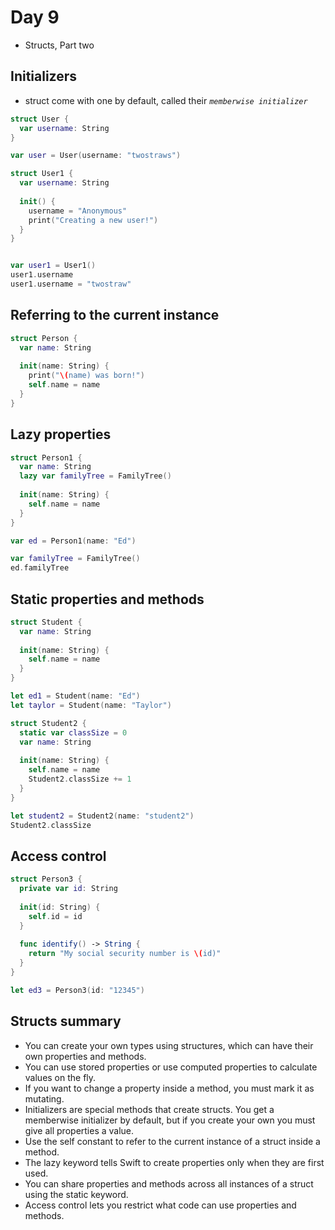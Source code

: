 # Day 9

* Structs, Part two

## Initializers

* struct come with one by default, called their _`memberwise initializer`_


```Swift
struct User {
  var username: String
}

var user = User(username: "twostraws")

struct User1 {
  var username: String
  
  init() {
    username = "Anonymous"
    print("Creating a new user!")
  }
}


var user1 = User1()
user1.username
user1.username = "twostraw"
```

## Referring to the current instance


```Swift
struct Person {
  var name: String
  
  init(name: String) {
    print("\(name) was born!")
    self.name = name
  }
}
```

## Lazy properties


```Swift
struct Person1 {
  var name: String
  lazy var familyTree = FamilyTree()
  
  init(name: String) {
    self.name = name
  }
}

var ed = Person1(name: "Ed")

var familyTree = FamilyTree()
ed.familyTree
```


## Static properties and methods


```Swift
struct Student {
  var name: String
  
  init(name: String) {
    self.name = name
  }
}

let ed1 = Student(name: "Ed")
let taylor = Student(name: "Taylor")

struct Student2 {
  static var classSize = 0
  var name: String
  
  init(name: String) {
    self.name = name
    Student2.classSize += 1
  }
}

let student2 = Student2(name: "student2")
Student2.classSize
```


## Access control 
 

```Swift
struct Person3 {
  private var id: String
  
  init(id: String) {
    self.id = id
  }
  
  func identify() -> String {
    return "My social security number is \(id)"
  }
}

let ed3 = Person3(id: "12345")
```

## Structs summary


* You can create your own types using structures, which can have their own properties and methods.
* You can use stored properties or use computed properties to calculate values on the fly.
* If you want to change a property inside a method, you must mark it as mutating.
* Initializers are special methods that create structs. You get a memberwise initializer by default, but if you create your own you must give all properties a value.
* Use the self constant to refer to the current instance of a struct inside a method.
* The lazy keyword tells Swift to create properties only when they are first used.
* You can share properties and methods across all instances of a struct using the static keyword.
* Access control lets you restrict what code can use properties and methods.

